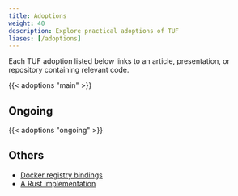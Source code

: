 ```yaml
---
title: Adoptions
weight: 40
description: Explore practical adoptions of TUF
liases: [/adoptions]
---
```


Each TUF adoption listed below links to an article, presentation, or repository
containing relevant code.

{{< adoptions "main" >}}

## Ongoing

{{< adoptions "ongoing" >}}

## Others

- [Docker registry bindings](https://github.com/davedoesdev/dtuf)
- [A Rust implementation](https://github.com/heartsucker/rust-tuf)
